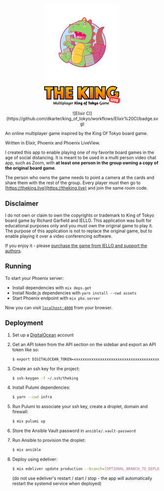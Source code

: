 <p align="center">
  <img src="./king.svg" width="250" />
</p>

<p align="center">
  <img alt="The King Live" src="./assets/static/images/logo.png" width="250" />
</p>

<p align="center">
  ![Elixir CI](https://github.com/dkarter/king_of_tokyo/workflows/Elixir%20CI/badge.svg)
</p>

An online multiplayer game inspired by the King Of Tokyo board game. 

Written in Elixir, Phoenix and Phoenix LiveView.

I created this app to enable playing one of my favorite board games in the age of social distancing. It is meant to be used in a multi person video chat app, such as Zoom, with **at least one person in the group owning a copy of the original board game**.

The person who owns the game needs to point a camera at the cards and share them with the rest of the group. Every player must then go to [https://theking.live](https://theking.live) and join the same room code.

## Disclaimer
I do not own or claim to own the copyrights or trademark to King of Tokyo board game by Richard Garfield and IELLO. This application was built for educational purposes only and you must own the original game to play it. The purpose of this application is not to replace the original game, but to enable playing it over a video conferencing software.

If you enjoy it - please [purchase the game from IELLO and support the authors](https://iellousa.com/collections/king-of-tokyo-collection/products/king-of-tokyo).

## Running

To start your Phoenix server:

  * Install dependencies with `mix deps.get`
  * Install Node.js dependencies with `yarn install --cwd assets`
  * Start Phoenix endpoint with `mix phx.server`

Now you can visit [`localhost:4000`](http://localhost:4000) from your browser.

## Deployment

1. Set up a [DigitalOcean](https://m.do.co/c/8cd5d34769f8) account

2. Get an API token from the API section on the sidebar and export an API token like so:

    ```sh
    $ export DIGITALOCEAN_TOKEN=xxxxxxxxxxxxxxxxxxxxxxxxxxxxxxxxxxxxxxxxx
    ```

3. Create an ssh key for the project:

    ```sh
    $ ssh-keygen -f ~/.ssh/theking
    ```

4. Install Pulumi dependencies:

    ```sh
    $ yarn --cwd infra
    ```

5. Run Pulumi to associate your ssh key, create a droplet, domain and firewall:

    ```sh
    $ mix pulumi up
    ```

6. Store the Ansible Vault password in `ansible/.vault-password`

7. Run Ansible to provision the droplet:

    ```sh
    $ mix ansible
    ```

8. Deploy using edeliver:

    ```sh
    $ mix edeliver update production --branch=[OPTIONAL_BRANCH_TO_DEPLOY]
    ```

    (do not use edeliver's restart / start / stop - the app will automatically
    restart the systemd service when deployed)
